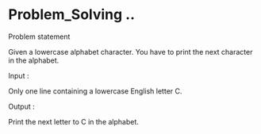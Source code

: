 # Problem_Solving ..

Problem statement

Given a lowercase alphabet character. You have to print the next character in the alphabet.

Input :

Only one line containing a lowercase English letter C.

Output :

Print the next letter to C in the alphabet.
